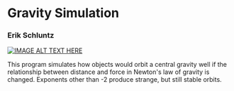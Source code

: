 # Gravity Simulation

### Erik Schluntz

[![IMAGE ALT TEXT HERE](http://erikschluntz.com/media/project_thumbs/grav.png)](http://www.youtube.com/watch?v=qdQnk8YYaw4)

This program simulates how objects would orbit a central gravity well if the relationship between distance and force in Newton's law of gravity is changed. Exponents other than -2 produce strange, but still stable orbits.